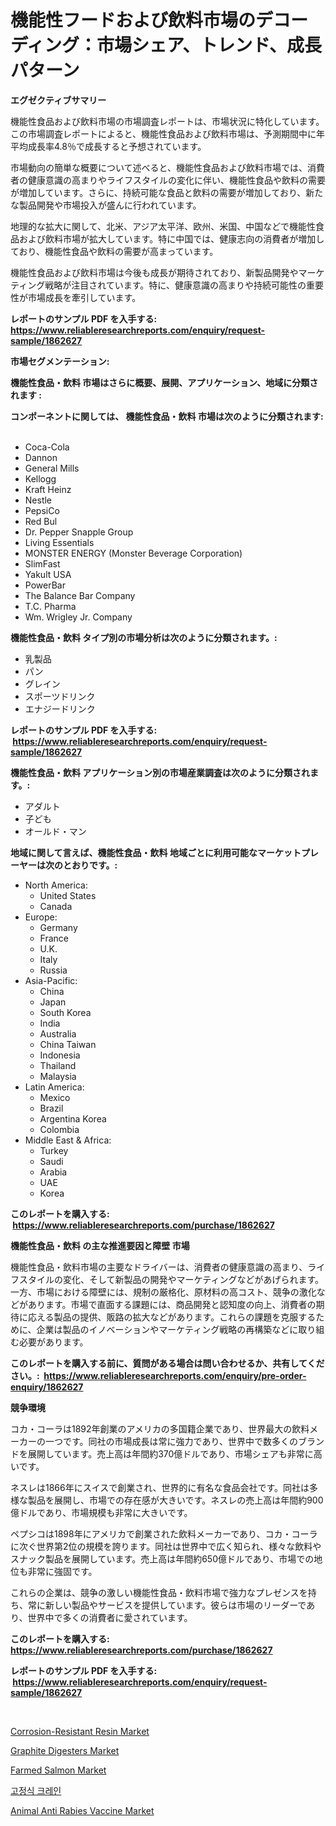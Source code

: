 <p><h1>機能性フードおよび飲料市場のデコーディング：市場シェア、トレンド、成長パターン</h1></p><p><strong>エグゼクティブサマリー</strong></p>
<p><p>機能性食品および飲料市場の市場調査レポートは、市場状況に特化しています。この市場調査レポートによると、機能性食品および飲料市場は、予測期間中に年平均成長率4.8％で成長すると予想されています。</p><p>市場動向の簡単な概要について述べると、機能性食品および飲料市場では、消費者の健康意識の高まりやライフスタイルの変化に伴い、機能性食品や飲料の需要が増加しています。さらに、持続可能な食品と飲料の需要が増加しており、新たな製品開発や市場投入が盛んに行われています。</p><p>地理的な拡大に関して、北米、アジア太平洋、欧州、米国、中国などで機能性食品および飲料市場が拡大しています。特に中国では、健康志向の消費者が増加しており、機能性食品や飲料の需要が高まっています。</p><p>機能性食品および飲料市場は今後も成長が期待されており、新製品開発やマーケティング戦略が注目されています。特に、健康意識の高まりや持続可能性の重要性が市場成長を牽引しています。</p></p>
<p><strong>レポートのサンプル PDF を入手する: <a href="https://www.reliableresearchreports.com/enquiry/request-sample/1862627">https://www.reliableresearchreports.com/enquiry/request-sample/1862627</a></strong></p>
<p><strong>市場セグメンテーション:</strong></p>
<p><strong> 機能性食品・飲料 市場はさらに概要、展開、アプリケーション、地域に分類されます :</strong></p>
<p><strong>コンポーネントに関しては、 機能性食品・飲料 市場は次のように分類されます: &nbsp;</strong></p>
<p><ul><li>Coca-Cola</li><li>Dannon</li><li>General Mills</li><li>Kellogg</li><li>Kraft Heinz</li><li>Nestle</li><li>PepsiCo</li><li>Red Bul</li><li>Dr. Pepper Snapple Group</li><li>Living Essentials</li><li>MONSTER ENERGY (Monster Beverage Corporation)</li><li>SlimFast</li><li>Yakult USA</li><li>PowerBar</li><li>The Balance Bar Company</li><li>T.C. Pharma</li><li>Wm. Wrigley Jr. Company</li></ul></p>
<p><strong> 機能性食品・飲料 タイプ別の市場分析は次のように分類されます。:</strong></p>
<p><ul><li>乳製品</li><li>パン</li><li>グレイン</li><li>スポーツドリンク</li><li>エナジードリンク</li></ul></p>
<p><strong>レポートのサンプル PDF を入手する: &nbsp;<a href="https://www.reliableresearchreports.com/enquiry/request-sample/1862627">https://www.reliableresearchreports.com/enquiry/request-sample/1862627</a></strong></p>
<p><strong> 機能性食品・飲料 アプリケーション別の市場産業調査は次のように分類されます。:</strong></p>
<p><ul><li>アダルト</li><li>子ども</li><li>オールド・マン</li></ul></p>
<p><strong>地域に関して言えば、機能性食品・飲料 地域ごとに利用可能なマーケットプレーヤーは次のとおりです。:</strong></p>
<p><ul>
    <li>
        North America:
        <ul>
            <li>United States</li>
            <li>Canada</li>
        </ul>
    </li>
    <li>
        Europe:
        <ul>
            <li>Germany</li>
            <li>France</li>
            <li>U.K.</li>
            <li>Italy</li>
            <li>Russia</li>
        </ul>
    </li>
    <li>
        Asia-Pacific:
        <ul>
            <li>China</li>
            <li>Japan</li>
            <li>South Korea</li>
            <li>India</li>
            <li>Australia</li>
            <li>China Taiwan</li>
            <li>Indonesia</li>
            <li>Thailand</li>
            <li>Malaysia</li>
        </ul>
    </li>
    <li>
        Latin America:
        <ul>
            <li>Mexico</li>
            <li>Brazil</li>
            <li>Argentina Korea</li>
            <li>Colombia</li>
        </ul>
    </li>
    <li>
        Middle East & Africa:
        <ul>
            <li>Turkey</li>
            <li>Saudi</li>
            <li>Arabia</li>
            <li>UAE</li>
            <li>Korea</li>
        </ul>
    </li>
    </ul></p>
<p><strong>このレポートを購入する: &nbsp;<a href="https://www.reliableresearchreports.com/purchase/1862627">https://www.reliableresearchreports.com/purchase/1862627</a></strong></p>
<p><strong>機能性食品・飲料 の主な推進要因と障壁 市場</strong></p>
<p><p>機能性食品・飲料市場の主要なドライバーは、消費者の健康意識の高まり、ライフスタイルの変化、そして新製品の開発やマーケティングなどがあげられます。一方、市場における障壁には、規制の厳格化、原材料の高コスト、競争の激化などがあります。市場で直面する課題には、商品開発と認知度の向上、消費者の期待に応える製品の提供、販路の拡大などがあります。これらの課題を克服するために、企業は製品のイノベーションやマーケティング戦略の再構築などに取り組む必要があります。</p></p>
<p><strong>このレポートを購入する前に、質問がある場合は問い合わせるか、共有してください。:&nbsp; <a href="https://www.reliableresearchreports.com/enquiry/pre-order-enquiry/1862627">https://www.reliableresearchreports.com/enquiry/pre-order-enquiry/1862627</a></strong></p>
<p><strong>競争環境</strong></p>
<p><p>コカ・コーラは1892年創業のアメリカの多国籍企業であり、世界最大の飲料メーカーの一つです。同社の市場成長は常に強力であり、世界中で数多くのブランドを展開しています。売上高は年間約370億ドルであり、市場シェアも非常に高いです。</p><p>ネスレは1866年にスイスで創業され、世界的に有名な食品会社です。同社は多様な製品を展開し、市場での存在感が大きいです。ネスレの売上高は年間約900億ドルであり、市場規模も非常に大きいです。</p><p>ペプシコは1898年にアメリカで創業された飲料メーカーであり、コカ・コーラに次ぐ世界第2位の規模を誇ります。同社は世界中で広く知られ、様々な飲料やスナック製品を展開しています。売上高は年間約650億ドルであり、市場での地位も非常に強固です。</p><p>これらの企業は、競争の激しい機能性食品・飲料市場で強力なプレゼンスを持ち、常に新しい製品やサービスを提供しています。彼らは市場のリーダーであり、世界中で多くの消費者に愛されています。</p></p>
<p><strong>このレポートを購入する: &nbsp; <a href="https://www.reliableresearchreports.com/purchase/1862627">https://www.reliableresearchreports.com/purchase/1862627</a></strong></p>
<p><strong>レポートのサンプル PDF を入手する: &nbsp;<a href="https://www.reliableresearchreports.com/enquiry/request-sample/1862627">https://www.reliableresearchreports.com/enquiry/request-sample/1862627</a></strong><strong></strong></p>
<p>&nbsp;</p>
<p><p><a href="https://github.com/gulaimolin/Market-Research-Report-List-3/blob/main/corrosion-resistant-resin-market.md">Corrosion-Resistant Resin Market</a></p><p><a href="https://view.publitas.com/reportprime-1/graphite-digesters-market-size-growth-outlook-from-2024-to-2031-projecting-at-markets-trends-analysis-by-application-regional-outlook-and-revenue/">Graphite Digesters Market</a></p><p><a href="https://view.publitas.com/reportprime-1/farmed-salmon-market-size-global-industry-overview-market-segmentation-and-forecast-2024-to-2031/">Farmed Salmon Market</a></p><p><a href="https://github.com/vs019sa3m8x/Market-Research-Report-List-1/blob/main/2117661191795.md">고정식 크레인</a></p><p><a href="https://meowing-canidae-761.notion.site/Global-Animal-Anti-Rabies-Vaccine-Market-Size-and-Market-Trends-Insights-and-Projections-from-2024--eac41615bffe41408498c04bea157036">Animal Anti Rabies Vaccine Market</a></p></p>
